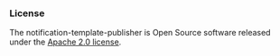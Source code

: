 ### License

The notification-template-publisher is Open Source software released under
the [Apache 2.0 license](https://www.apache.org/licenses/LICENSE-2.0).